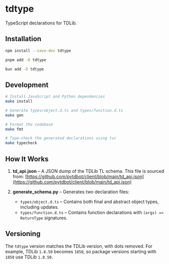 # tdtype

TypeScript declarations for TDLib.

## Installation

```bash
npm install --save-dev tdtype

pnpm add -D tdtype

bun add -D tdtype
```

## Development

```bash
# Install JavaScript and Python dependencies
make install

# Generate types/object.d.ts and types/function.d.ts
make gen

# Format the codebase
make fmt

# Type-check the generated declarations using tsc
make typecheck
```

## How It Works

1. **td_api.json** – A JSON dump of the TDLib TL schema. This file is sourced from:
   [https://github.com/pytdbot/client/blob/main/td_api.json](https://github.com/pytdbot/client/blob/main/td_api.json)

2. **generate_schema.py** – Generates two declaration files:
   - `types/object.d.ts` – Contains both final and abstract object types, including updates.
   - `types/function.d.ts` – Contains function declarations with `(args) => ReturnType` signatures.

## Versioning

The `tdtype` version matches the TDLib version, with dots removed. For example, TDLib `1.8.50` becomes `1850`, so package versions starting with `1850` use TDLib `1.8.50`.
